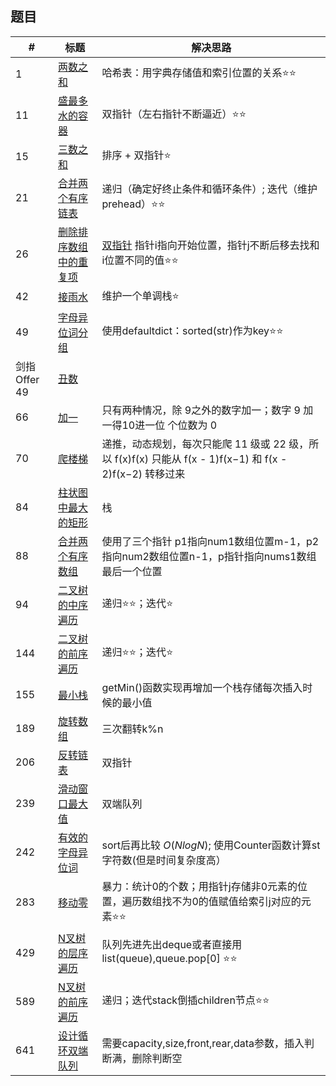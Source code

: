 
## 题目



|#|标题|解决思路|
|---|---|------|
|1|[两数之和](https://leetcode-cn.com/problems/two-sum/) | 哈希表：用字典存储值和索引位置的关系⭐️⭐️|
|11|[盛最多水的容器](https://leetcode-cn.com/problems/container-with-most-water) | 双指针（左右指针不断逼近）⭐️⭐️|
|15|[三数之和](https://leetcode-cn.com/problems/3sum)| 排序 + 双指针⭐️|
|21|[合并两个有序链表](https://leetcode-cn.com/problems/merge-two-sorted-lists) | 递归（确定好终止条件和循环条件）; 迭代（维护prehead）⭐️⭐️|
|26|[删除排序数组中的重复项](https://leetcode-cn.com/problems/remove-duplicates-from-sorted-array) | [双指针](https://leetcode.com/problems/remove-duplicates-from-sorted-array/discuss/11751/Simple-Python-solution-O(n)) 指针i指向开始位置，指针j不断后移去找和i位置不同的值⭐️⭐️|
|42|[接雨水](https://leetcode-cn.com/problems/trapping-rain-water) | 维护一个单调栈⭐️|
|49|[字母异位词分组](https://leetcode-cn.com/problems/group-anagrams/)|使用defaultdict：sorted(str)作为key⭐️⭐️|
|剑指Offer 49| [丑数](https://leetcode-cn.com/problems/chou-shu-lcof/)| |
|66|[加一](https://leetcode.com/problems/plus-one/) | 只有两种情况，除 9之外的数字加一；数字 9 加一得10进一位 个位数为 0 |
|70|[爬楼梯](https://leetcode-cn.com/problems/climbing-stairs) | 递推，动态规划，每次只能爬 11 级或 22 级，所以 f(x)f(x) 只能从 f(x - 1)f(x−1) 和 f(x - 2)f(x−2) 转移过来|
|84|[柱状图中最大的矩形](https://leetcode-cn.com/problems/largest-rectangle-in-histogram) | 栈|
|88|[合并两个有序数组](https://leetcode-cn.com/problems/merge-sorted-array) |使用了三个指针 p1指向num1数组位置m-1，p2指向num2数组位置n-1，p指针指向nums1数组最后一个位置|
|94|[二叉树的中序遍历](https://leetcode-cn.com/problems/binary-tree-inorder-traversal/)| 递归⭐️⭐️；迭代⭐️|
|144|[二叉树的前序遍历](https://leetcode-cn.com/problems/binary-tree-preorder-traversal/)| 递归⭐️⭐️；迭代⭐️|
|155|[最小栈](https://leetcode-cn.com/problems/min-stack) | getMin()函数实现再增加一个栈存储每次插入时候的最小值|
|189|[旋转数组](https://leetcode-cn.com/problems/rotate-array) | 三次翻转k%n|
|206|[反转链表](https://leetcode-cn.com/problems/reverse-linked-list)|双指针|
|239|[滑动窗口最大值](https://leetcode-cn.com/problems/sliding-window-maximum) | 双端队列|
|242| [有效的字母异位词](https://leetcode-cn.com/problems/valid-anagram/description/)| sort后再比较 $O(Nlog N)$; 使用Counter函数计算st字符数(但是时间复杂度高）|
|283|[移动零](https://leetcode-cn.com/problems/move-zeroes)| 暴力：统计0的个数；用指针j存储非0元素的位置，遍历数组找不为0的值赋值给索引j对应的元素⭐️⭐️|
|429|[N叉树的层序遍历](https://leetcode-cn.com/problems/n-ary-tree-level-order-traversal/)| 队列先进先出deque或者直接用list(queue),queue.pop[0] ⭐️⭐️ |
|589| [N叉树的前序遍历](https://leetcode-cn.com/problems/n-ary-tree-preorder-traversal/description/)| 递归；迭代stack倒插children节点⭐️⭐️|
|641|[设计循环双端队列](https://leetcode.com/problems/design-circular-deque/)| 需要capacity,size,front,rear,data参数，插入判断满，删除判断空|


